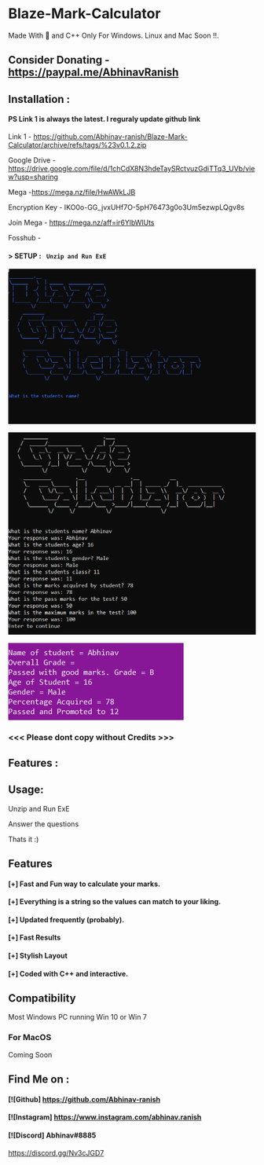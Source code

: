 # Blaze-Mark-Calculator
Made With 💖 and C++
Only For Windows. Linux and Mac Soon !!.

## Consider Donating - https://paypal.me/AbhinavRanish

## Installation :
#### PS Link 1 is always the latest. I reguraly update github link
Link 1 - https://github.com/Abhinav-ranish/Blaze-Mark-Calculator/archive/refs/tags/%23v0.1.2.zip

Google Drive - https://drive.google.com/file/d/1chCdX8N3hdeTaySRctvuzGdiTTq3_UVb/view?usp=sharing

Mega -https://mega.nz/file/HwAWkLJB 

Encryption Key - IKO0o-GG_jvxUHf7O-5pH76473g0o3Um5ezwpLQgv8s

Join Mega - https://mega.nz/aff=ir6YlbWlUts

Fosshub -

#### > SETUP : ` Unzip and Run ExE`
![alt text](https://github.com/Abhinav-ranish/Blaze-Mark-Calculator/blob/main/project%20files/1.PNG)

![alt text](https://github.com/Abhinav-ranish/Blaze-Mark-Calculator/blob/main/project%20files/2.PNG)

![alt text](https://github.com/Abhinav-ranish/Blaze-Mark-Calculator/blob/main/project%20files/3.PNG)


### <<< Please dont copy without Credits >>>

## Features :


## Usage:

Unzip and Run ExE

Answer the questions

Thats it :)

## Features

#### [+] Fast and Fun way to calculate your marks.
#### [+] Everything is a string so the values can match to your liking.
#### [+] Updated frequently (probably).
#### [+] Fast Results
#### [+] Stylish Layout
#### [+] Coded with C++ and interactive.




## Compatibility
Most Windows PC running Win 10 or Win 7




### For MacOS
Coming Soon

## Find Me on :
####  [![Github] https://github.com/Abhinav-ranish
####  [![Instagram] https://www.instagram.com/abhinav.ranish
####  [![Discord]  Abhinav#8885

https://discord.gg/Nv3cJGD7


